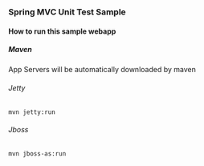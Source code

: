 ### Spring MVC Unit Test Sample

#### How to run this sample webapp

##### Maven
App Servers will be automatically downloaded by maven

###### Jetty
`mvn jetty:run`

###### Jboss
`mvn jboss-as:run`
